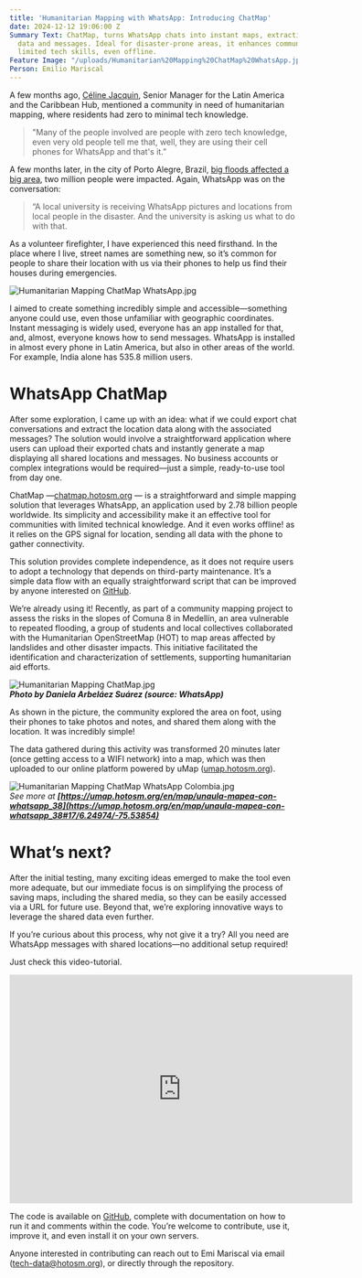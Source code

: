 ```yaml
---
title: 'Humanitarian Mapping with WhatsApp: Introducing ChatMap'
date: 2024-12-12 19:06:00 Z
Summary Text: ChatMap, turns WhatsApp chats into instant maps, extracting location
  data and messages. Ideal for disaster-prone areas, it enhances communities with
  limited tech skills, even offline.
Feature Image: "/uploads/Humanitarian%20Mapping%20ChatMap%20WhatsApp.jpg"
Person: Emilio Mariscal
---
```


A few months ago, [Céline Jacquin](https://www.hotosm.org/people/celine-jacquin/), Senior Manager for the Latin America and the Caribbean Hub, mentioned a community in need of humanitarian mapping, where residents had zero to minimal tech knowledge.

> "Many of the people involved are people with zero tech knowledge, even very old people tell me that, well, they are using their cell phones for WhatsApp and that's it.”

A few months later, in the city of Porto Alegre, Brazil, [big floods affected a big area](https://www.hotosm.org/updates/humanitarian-mapping-for-climate-resilience-responding-to-floods-in-porto-alegre/), two million people were impacted. Again, WhatsApp was on the conversation:

> “A local university is receiving WhatsApp pictures and locations from local people in the disaster. And the university is asking us what to do with that.

As a volunteer firefighter, I have experienced this need firsthand. In the place where I live, street names are something new, so it’s common for people to share their location with us via their phones to help us find their houses during emergencies.

![Humanitarian Mapping ChatMap WhatsApp.jpg](/uploads/Humanitarian%20Mapping%20ChatMap%20WhatsApp.jpg)

I aimed to create something incredibly simple and accessible—something anyone could use, even those unfamiliar with geographic coordinates. Instant messaging is widely used, everyone has an app installed for that, and, almost, everyone knows how to send messages. WhatsApp is installed in almost every phone in Latin America, but also in other areas of the world. For example, India alone has 535.8 million users.

# **WhatsApp ChatMap**

After some exploration, I came up with an idea: what if we could export chat conversations and extract the location data along with the associated messages? The solution would involve a straightforward application where users can upload their exported chats and instantly generate a map displaying all shared locations and messages. No business accounts or complex integrations would be required—just a simple, ready-to-use tool from day one.

ChatMap —[chatmap.hotosm.org](http://chatmap.hotosm.org) — is a straightforward and simple mapping solution that leverages WhatsApp, an application used by 2.78 billion people worldwide. Its simplicity and accessibility make it an effective tool for communities with limited technical knowledge. And it even works offline! as it relies on the GPS signal for location, sending all data with the phone to gather connectivity.

This solution provides complete independence, as it does not require users to adopt a technology that depends on third-party maintenance. It’s a simple data flow with an equally straightforward script that can be improved by anyone interested on [GitHub](https://github.com/hotosm/chatmap).

We’re already using it! Recently, as part of a community mapping project to assess the risks in the slopes of Comuna 8 in Medellín, an area vulnerable to repeated flooding, a group of students and local collectives collaborated with the Humanitarian OpenStreetMap (HOT) to map areas affected by landslides and other disaster impacts. This initiative facilitated the identification and characterization of settlements, supporting humanitarian aid efforts.

![Humanitarian Mapping ChatMap.jpg](/uploads/Humanitarian%20Mapping%20ChatMap.jpg)*\
**Photo by Daniela Arbeláez Suárez (source: WhatsApp)***

As shown in the picture, the community explored the area on foot, using their phones to take photos and notes, and shared them along with the location. It was incredibly simple!

The data gathered during this activity was transformed 20 minutes later (once getting access to a WIFI network) into a map, which was then uploaded to our online platform powered by uMap ([umap.hotosm.org](http://umap.hotosm.org)).

![Humanitarian Mapping ChatMap WhatsApp Colombia.jpg](/uploads/Humanitarian%20Mapping%20ChatMap%20WhatsApp%20Colombia.jpg)\
*See more at **[https://umap.hotosm.org/en/map/unaula-mapea-con-whatsapp_38](https://umap.hotosm.org/en/map/unaula-mapea-con-whatsapp_38#17/6.24974/-75.53854)***

# **What’s next?**

After the initial testing, many exciting ideas emerged to make the tool even more adequate, but our immediate focus is on simplifying the process of saving maps, including the shared media, so they can be easily accessed via a URL for future use. Beyond that, we’re exploring innovative ways to leverage the shared data even further.

If you’re curious about this process, why not give it a try? All you need are WhatsApp messages with shared locations—no additional setup required!

Just check this video-tutorial.

<iframe width="600" height="400" src="https://www.youtube.com/embed/ScHgVhyj1aw?si=D1kjlvvdD3xrH6Ao" title="YouTube video player" frameborder="0" allow="accelerometer; autoplay; clipboard-write; encrypted-media; gyroscope; picture-in-picture; web-share" referrerpolicy="strict-origin-when-cross-origin" allowfullscreen></iframe>

The code is available on [GitHub](https://github.com/hotosm/chatmap), complete with documentation on how to run it and comments within the code. You’re welcome to contribute, use it, improve it, and even install it on your own servers.

Anyone interested in contributing can reach out to Emi Mariscal via email ([tech-data@hotosm.org](mailto:tech@hotosm.org)), or directly through the repository.